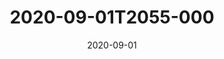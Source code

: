---
date: 2020-09-01
title: 2020-09-01T2055-000
hero: 2020/2020-09-01T2055-000.jpeg

# briefly describe the image…
alt: ''

# insert the closed caption text after the three-dash break…
# (include line-breaks, punctuation, and capitalization)
---